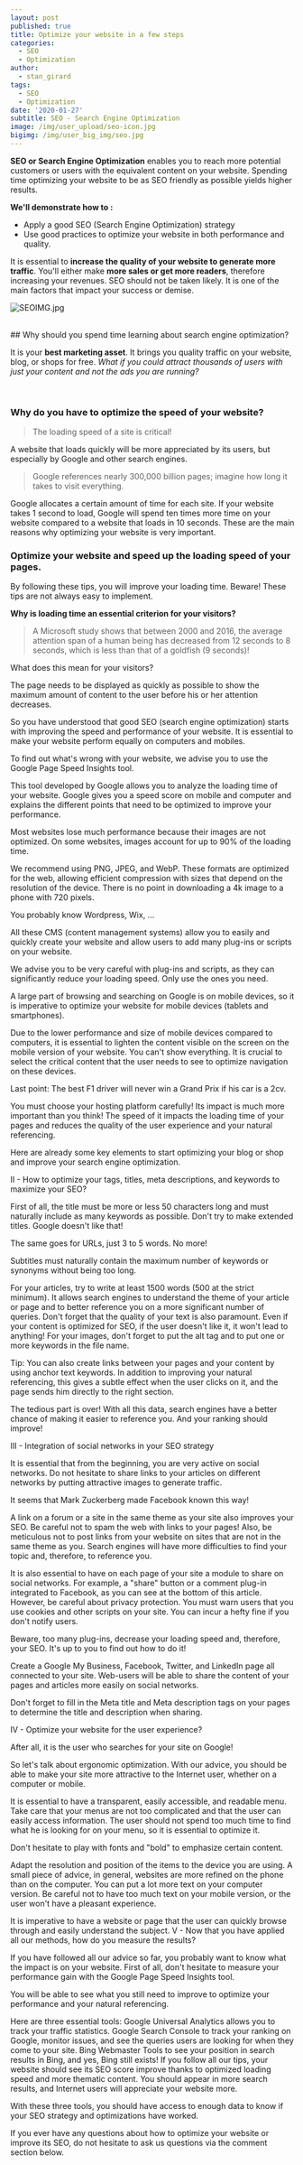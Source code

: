 ```yaml
---
layout: post
published: true
title: Optimize your website in a few steps
categories:
  - SEO
  - Optimization
author:
  - stan_girard
tags:
  - SEO
  - Optimization
date: '2020-01-27'
subtitle: SEO - Search Engine Optimization
image: /img/user_upload/seo-icon.jpg
bigimg: /img/user_big_img/seo.jpg
---
```

**SEO or Search Engine Optimization** enables you to reach more potential customers or users with the equivalent content on your website. Spending time optimizing your website to be as SEO friendly as possible yields higher results.

**We'll demonstrate how to :**
- Apply a good SEO (Search Engine Optimization) strategy
- Use good practices to optimize your website in both performance and quality.

It is essential to **increase the quality of your website to generate more traffic**. You'll either make **more sales or get more readers**, therefore increasing your revenues. SEO should not be taken likely. It is one of the main factors that impact your success or demise.

![SEOIMG.jpg]({{site.baseurl}}/img/user_upload/SEOIMG.jpg)

<br/>
## Why should you spend time learning about search engine optimization?

It is your **best marketing asset**. It brings you quality traffic on your website, blog, or shops for free. _What if you could attract thousands of users with just your content and not the ads you are running?_

<br/>

### Why do you have to optimize the speed of your website?

> The loading speed of a site is critical!

A website that loads quickly will be more appreciated by its users, but especially by Google and other search engines.

> Google references nearly 300,000 billion pages; imagine how long it takes to visit everything.

Google allocates a certain amount of time for each site.
If your website takes 1 second to load, Google will spend ten times more time on your website compared to a website that loads in 10 seconds.
These are the main reasons why optimizing your website is very important.

### Optimize your website and speed up the loading speed of your pages.

By following these tips, you will improve your loading time. Beware! These tips are not always easy to implement.

**Why is loading time an essential criterion for your visitors?**

 >A Microsoft study shows that between 2000 and 2016, the average attention span of a human being has decreased from 12 seconds to 8 seconds, which is less than that of a goldfish (9 seconds)!

What does this mean for your visitors?

The page needs to be displayed as quickly as possible to show the maximum amount of content to the user before his or her attention decreases.

So you have understood that good SEO (search engine optimization) starts with improving the speed and performance of your website. It is essential to make your website perform equally on computers and mobiles.

To find out what's wrong with your website, we advise you to use the Google Page Speed Insights tool.

This tool developed by Google allows you to analyze the loading time of your website.
Google gives you a speed score on mobile and computer and explains the different points that need to be optimized to improve your performance.

Most websites lose much performance because their images are not optimized. On some websites, images account for up to 90% of the loading time.

We recommend using PNG, JPEG, and WebP. These formats are optimized for the web, allowing efficient compression with sizes that depend on the resolution of the device. There is no point in downloading a 4k image to a phone with 720 pixels.

You probably know Wordpress, Wix, ...

All these CMS (content management systems) allow you to easily and quickly create your website and allow users to add many plug-ins or scripts on your website.

We advise you to be very careful with plug-ins and scripts, as they can significantly reduce your loading speed. Only use the ones you need.  


A large part of browsing and searching on Google is on mobile devices, so it is imperative to optimize your website for mobile devices (tablets and smartphones).

Due to the lower performance and size of mobile devices compared to computers, it is essential to lighten the content visible on the screen on the mobile version of your website.
You can't show everything. It is crucial to select the critical content that the user needs to see to optimize navigation on these devices.

Last point: The best F1 driver will never win a Grand Prix if his car is a 2cv.

You must choose your hosting platform carefully! Its impact is much more important than you think!
The speed of it impacts the loading time of your pages and reduces the quality of the user experience and your natural referencing.

Here are already some key elements to start optimizing your blog or shop and improve your search engine optimization. 

II - How to optimize your tags, titles, meta descriptions, and keywords to maximize your SEO?

First of all, the title must be more or less 50 characters long and must naturally include as many keywords as possible.
Don't try to make extended titles. Google doesn't like that!

The same goes for URLs, just 3 to 5 words. No more!

Subtitles must naturally contain the maximum number of keywords or synonyms without being too long.

For your articles, try to write at least 1500 words (500 at the strict minimum). It allows search engines to understand the theme of your article or page and to better reference you on a more significant number of queries.
Don't forget that the quality of your text is also paramount. Even if your content is optimized for SEO, if the user doesn't like it, it won't lead to anything!
For your images, don't forget to put the alt tag and to put one or more keywords in the file name.

Tip: You can also create links between your pages and your content by using anchor text keywords.
In addition to improving your natural referencing, this gives a subtle effect when the user clicks on it, and the page sends him directly to the right section. 

The tedious part is over! With all this data, search engines have a better chance of making it easier to reference you. And your ranking should improve! 

III - Integration of social networks in your SEO strategy

It is essential that from the beginning, you are very active on social networks. Do not hesitate to share links to your articles on different networks by putting attractive images to generate traffic.

It seems that Mark Zuckerberg made Facebook known this way!

A link on a forum or a site in the same theme as your site also improves your SEO. 
Be careful not to spam the web with links to your pages! Also, be meticulous not to post links from your website on sites that are not in the same theme as you. Search engines will have more difficulties to find your topic and, therefore, to reference you.

It is also essential to have on each page of your site a module to share on social networks. For example, a "share" button or a comment plug-in integrated to Facebook, as you can see at the bottom of this article. However, be careful about privacy protection. You must warn users that you use cookies and other scripts on your site. You can incur a hefty fine if you don't notify users.

Beware, too many plug-ins, decrease your loading speed and, therefore, your SEO. It's up to you to find out how to do it!

Create a Google My Business, Facebook, Twitter, and LinkedIn page all connected to your site. Web-users will be able to share the content of your pages and articles more easily on social networks.

Don't forget to fill in the Meta title and Meta description tags on your pages to determine the title and description when sharing.

IV - Optimize your website for the user experience?
 
After all, it is the user who searches for your site on Google!

So let's talk about ergonomic optimization. With our advice, you should be able to make your site more attractive to the Internet user, whether on a computer or mobile.

It is essential to have a transparent, easily accessible, and readable menu. Take care that your menus are not too complicated and that the user can easily access information.
The user should not spend too much time to find what he is looking for on your menu, so it is essential to optimize it.
 
Don't hesitate to play with fonts and "bold" to emphasize certain content.

Adapt the resolution and position of the items to the device you are using. A small piece of advice, in general, websites are more refined on the phone than on the computer.
You can put a lot more text on your computer version.
Be careful not to have too much text on your mobile version, or the user won't have a pleasant experience.

It is imperative to have a website or page that the user can quickly browse through and easily understand the subject.
V - Now that you have applied all our methods, how do you measure the results?

If you have followed all our advice so far, you probably want to know what the impact is on your website. First of all, don't hesitate to measure your performance gain with the Google Page Speed Insights tool.

You will be able to see what you still need to improve to optimize your performance and your natural referencing.

Here are three essential tools:
Google Universal Analytics allows you to track your traffic statistics.
Google Search Console to track your ranking on Google, monitor issues, and see the queries users are looking for when they come to your site.
Bing Webmaster Tools to see your position in search results in Bing, and yes, Bing still exists! 
If you follow all our tips, your website should see its SEO score improve thanks to optimized loading speed and more thematic content. You should appear in more search results, and Internet users will appreciate your website more. 

 With these three tools, you should have access to enough data to know if your SEO strategy and optimizations have worked.
 
If you ever have any questions about how to optimize your website or improve its SEO, do not hesitate to ask us questions via the comment section below.
